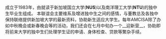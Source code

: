 &nbsp;

成立于1983年，由就读于新加坡国立大学(__NUS__)以及南洋理工大学(__NTU__)的独中生毕业生组成。 本联谊会主要维系及增进独中生之间的感情，与董教总及各独中保持联络提供新加坡大学的最新资料，协助新生适应大学生。每年AMCISA除了办如中秋晚会或新春晚会等的活动，我们还会在七月中旬办一个__迎新营__，协助即将前来大学的独中生们处理学生证的申请、身体检查、贷款等繁杂手续。

<!--
每年AMCISA都会在七月中旬办一个__迎新营__， 让即将前来大学的独中生更快适应大学生活。在迎新营中学长姐会协助学弟妹们处理学生证的申请、身体检查、贷款等繁杂手续。希望所有即将前来新加坡留学的同学们都可以加入我们这个大家庭，而且通过这个迎新营同学们将会认识到来自不同地区的应届的独中生，往日也较容易融入大学生活。
同学们或校方如果有任何疑问，可联络我们或到我们的面书讨论区留言提问。我们非常愿意解答同学们的一切疑惑。
-->